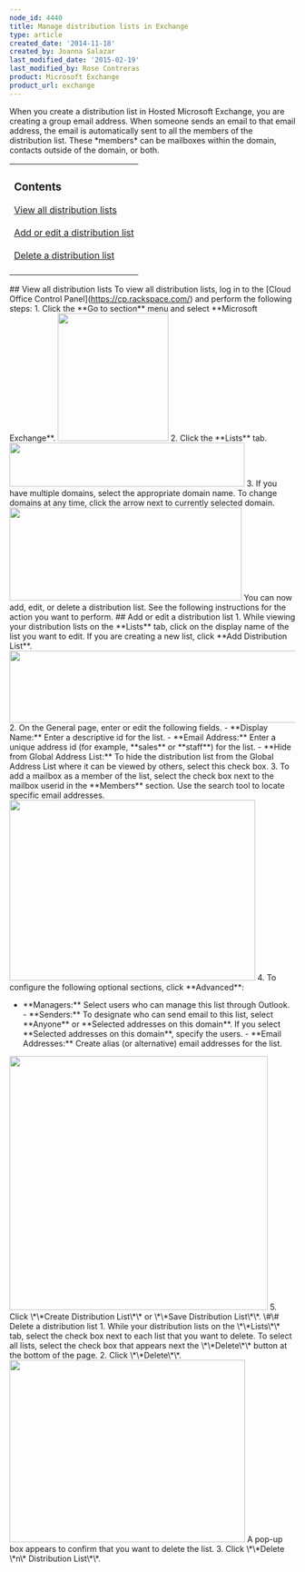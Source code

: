 ```yaml
---
node_id: 4440
title: Manage distribution lists in Exchange
type: article
created_date: '2014-11-18'
created_by: Joanna Salazar
last_modified_date: '2015-02-19'
last_modified_by: Rose Contreras
product: Microsoft Exchange
product_url: exchange
---
```


When you create a distribution list in Hosted Microsoft Exchange, you
are creating a group email address. When someone sends an email to that
email address, the email is automatically sent to all the members of the
distribution list. These \*members\* can be mailboxes within the domain,
contacts outside of the domain, or both.

<table>
<colgroup>
<col width="100%" />
</colgroup>
<tbody>
<tr class="odd">
<td align="left"><h3 id="contents">Contents</h3>
<a href="#viewall">   View all distribution lists</a><br />
<br />
<a href="#addedit">   Add or edit a distribution list</a><br />
<br />
<a href="#delete">   Delete a distribution list</a><br />
<br />
</td>
</tr>
</tbody>
</table>



 \#\# View all distribution lists To view all distribution lists,
log in to the \[Cloud Office Control Panel\](https://cp.rackspace.com/)
and perform the following steps: 1. Click the \*\*Go to section\*\* menu
and select \*\*Microsoft Exchange\*\*.
<img src="https://8026b2e3760e2433679c-fffceaebb8c6ee053c935e8915a3fbe7.ssl.cf2.rackcdn.com/field/image/dl1.png" width="195" height="225" />
2. Click the \*\*Lists\*\* tab.
<img src="https://8026b2e3760e2433679c-fffceaebb8c6ee053c935e8915a3fbe7.ssl.cf2.rackcdn.com/field/image/DL6.png" width="414" height="77" />
3. If you have multiple domains, select the appropriate domain name. To
change domains at any time, click the arrow next to currently selected
domain.
<img src="https://8026b2e3760e2433679c-fffceaebb8c6ee053c935e8915a3fbe7.ssl.cf2.rackcdn.com/field/image/DL7.png" width="409" height="164" />
You can now add, edit, or delete a distribution list. See the following
instructions for the action you want to perform.
 \#\# Add or edit a distribution list 1. While viewing your
distribution lists on the \*\*Lists\*\* tab, click on the display name
of the list you want to edit. If you are creating a new list, click
\*\*Add Distribution List\*\*.
<img src="https://8026b2e3760e2433679c-fffceaebb8c6ee053c935e8915a3fbe7.ssl.cf2.rackcdn.com/field/image/DL11.png" width="552" height="127" />
2. On the General page, enter or edit the following fields. -
\*\*Display Name:\*\* Enter a descriptive id for the list. - \*\*Email
Address:\*\* Enter a unique address id (for example, \*\*sales\*\* or
\*\*staff\*\*) for the list. - \*\*Hide from Global Address List:\*\* To
hide the distribution list from the Global Address List where it can be
viewed by others, select this check box. 3. To add a mailbox as a member
of the list, select the check box next to the mailbox userid in the
\*\*Members\*\* section. Use the search tool to locate specific email
addresses.
<img src="https://8026b2e3760e2433679c-fffceaebb8c6ee053c935e8915a3fbe7.ssl.cf2.rackcdn.com/field/image/DL8.png" width="433" height="318" />
4. To configure the following optional sections, click \*\*Advanced\*\*:
- \*\*Managers:\*\* Select users who can manage this list through
Outlook. - \*\*Senders:\*\* To designate who can send email to this
list, select \*\*Anyone\*\* or \*\*Selected addresses on this
domain\*\*. If you select \*\*Selected addresses on this domain\*\*,
specify the users. - \*\*Email Addresses:\*\* Create alias (or
alternative) email addresses for the list.
<img src="https://8026b2e3760e2433679c-fffceaebb8c6ee053c935e8915a3fbe7.ssl.cf2.rackcdn.com/field/image/DL9_0.png" width="455" height="447" />
5. Click \*\*Create Distribution List\*\* or \*\*Save Distribution
List\*\*.
 \#\# Delete a distribution list 1. While your distribution lists on
the \*\*Lists\*\* tab, select the check box next to each list that you
want to delete. To select all lists, select the check box that appears
next the \*\*Delete\*\* button at the bottom of the page. 2. Click
\*\*Delete\*\*.
<img src="https://8026b2e3760e2433679c-fffceaebb8c6ee053c935e8915a3fbe7.ssl.cf2.rackcdn.com/field/image/DL10.png" width="415" height="321" />
A pop-up box appears to confirm that you want to delete the list. 3.
Click \*\*Delete \*n\* Distribution List\*\*.



